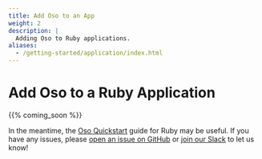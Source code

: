```yaml
---
title: Add Oso to an App
weight: 2
description: |
  Adding Oso to Ruby applications.
aliases:
  - /getting-started/application/index.html
---
```


# Add Oso to a Ruby Application

{{% coming_soon %}}

In the meantime, the [Oso Quickstart](quickstart) guide for Ruby may be useful.
If you have any issues, please [open an issue on
GitHub](https://github.com/osohq/oso/issues) or [join our
Slack](https://join-slack.osohq.com/) to let us know!
